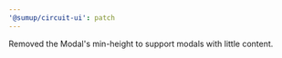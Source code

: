 ```yaml
---
'@sumup/circuit-ui': patch
---
```


Removed the Modal's min-height to support modals with little content.
